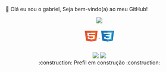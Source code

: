 👋 Olá eu sou o gabriel, Seja bem-vindo(a) ao meu GitHub! 


<div align="center">
    <a href="https://github.com/olliveira-gabriel">
  <img height="165em" src="https://github-readme-stats.vercel.app/api/top-langs/?username=olliveira-gabriel&layout=compact&langs_count=7&theme=tokyonight"/>
</div>


<div align="center" style="display: inline_block"><br>
    <img align="center" alt="Rafa-HTML" height="30" width="40" src="https://raw.githubusercontent.com/devicons/devicon/master/icons/html5/html5-original.svg">
    <img align="center" alt="Rafa-CSS" height="30" width="40" src="https://raw.githubusercontent.com/devicons/devicon/master/icons/css3/css3-original.svg">
</div>

  ##

<div align="center"> 
  <a href = "mailto:costa.gabriel.silva21@gmail.com"><img src="https://img.shields.io/badge/-Gmail-%23333?style=for-the-badge&logo=gmail&logoColor=white" target="_blank"></a>
  <a href="https://www.linkedin.com/" target="_blank"><img src="https://img.shields.io/badge/-LinkedIn-%230077B5?style=for-the-badge&logo=linkedin&logoColor=white" target="_blank"></a><br>
      :construction: Prefil em construção :construction:
</div>


